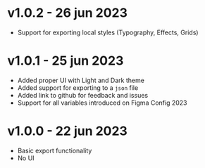 
# v1.0.2 - 26 jun 2023

- Support for exporting local styles (Typography, Effects, Grids)

# v1.0.1 - 25 jun 2023

- Added proper UI with Light and Dark theme
- Added support for exporting to a `json` file
- Added link to github for feedback and issues
- Support for all variables introduced on Figma Config 2023

# v1.0.0 - 22 jun 2023

- Basic export functionality
- No UI